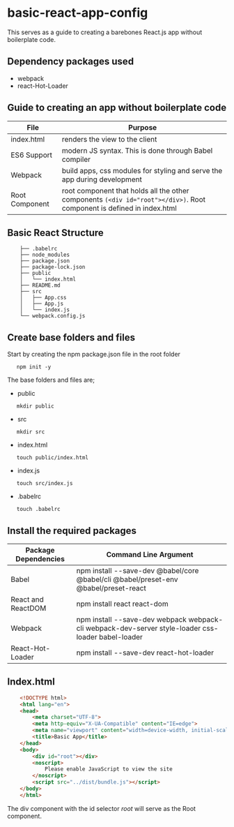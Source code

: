# basic-react-app-config
This serves as a guide to creating a barebones React.js app without boilerplate code.

## Dependency packages used
- webpack
- react-Hot-Loader

## Guide to creating an app without boilerplate code
File | Purpose
-----| -------
index.html | renders the view to the client
ES6 Support | modern JS syntax. This is done through Babel compiler
Webpack | build apps, css modules for styling and serve the app during development
Root Component | root component that holds all the other components ```(<div id="root"></div>)```. Root component is defined in index.html

## Basic React Structure
```tree
    ├── .babelrc
    ├── node_modules
    ├── package.json
    ├── package-lock.json
    ├── public
    │   └── index.html
    ├── README.md
    ├── src
    │   ├── App.css
    │   ├── App.js
    │   └── index.js
    └── webpack.config.js
```

## Create base folders and files
Start by creating the npm package.json file in the root folder
```
   npm init -y
```

The base folders and files are;
* public
```
   mkdir public
```
* src
```
   mkdir src
``` 
* index.html 
```
   touch public/index.html
```
* index.js
```
   touch src/index.js
```
* .babelrc
```
   touch .babelrc
```

## Install the required packages
Package Dependencies | Command Line Argument
-------------------- | ---------------------
Babel                | npm install --save-dev @babel/core @babel/cli @babel/preset-env @babel/preset-react
React and ReactDOM   | npm install react react-dom
Webpack              | npm install --save-dev webpack webpack-cli webpack-dev-server style-loader css-loader babel-loader
React-Hot-Loader     | npm install --save-dev react-hot-loader

## Index.html
```html
    <!DOCTYPE html>
    <html lang="en">
    <head>
        <meta charset="UTF-8">
        <meta http-equiv="X-UA-Compatible" content="IE=edge">
        <meta name="viewport" content="width=device-width, initial-scale=1.0,   shrink-to-fit=no">
        <title>Basic App</title>
    </head>
    <body>
        <div id="root"></div>
        <noscript>
            Please enable JavaScript to view the site
        </noscript>
        <script src="../dist/bundle.js"></script>
    </body>
    </html>
```
The div component with the id selector _root_ will serve as the Root component.